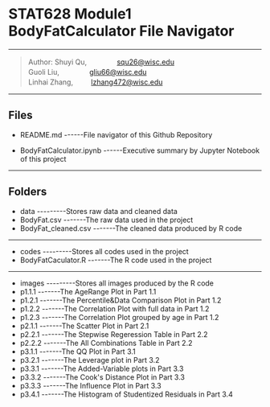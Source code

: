 ﻿# STAT628 Module1 BodyFatCalculator File Navigator 

----------
>Author: 
Shuyi Qu,  　　　　squ26@wisc.edu<br />
Guoli Liu,  　　　　gliu66@wisc.edu<br />
Linhai Zhang, 　  　lzhang472@wisc.edu<br />

----------
## Files
* README.md
------File navigator of this Github Repository

* BodyFatCalculator.ipynb
------Executive summary by Jupyter Notebook of this project

----------

## Folders

* data
---------Stores raw data and cleaned data
 * BodyFat.csv
 -------The raw data used in the project
 * BodyFat_cleaned.csv
 -------The cleaned data produced by R code

----------
* codes
---------Stores all codes used in the project
 * BodyFatCaculator.R
 -------The R code used in the project

----------

* images
---------Stores all images produced by the R code
 * p1.1.1
 -------The AgeRange Plot in Part 1.1
 * p1.2.1
 -------The Percentile&Data Comparison Plot in Part 1.2
 * p1.2.2
 -------The Correlation Plot with full data in Part 1.2
 * p1.2.3
 -------The Correlation Plot grouped by age in Part 1.2
 * p2.1.1
 -------The Scatter Plot in Part 2.1
 * p2.2.1
 -------The Stepwise Regeression Table in Part 2.2
 * p2.2.2
 -------The All Combinations Table in Part 2.2
 * p3.1.1
 -------The QQ Plot in Part 3.1
 * p3.2.1
 -------The Leverage plot in Part 3.2
 * p3.3.1
 -------The Added-Variable plots in Part 3.3
 * p3.3.2
 -------The Cook's Distance Plot in Part 3.3
 * p3.3.3
 -------The Influence Plot in Part 3.3
 * p3.4.1
 -------The Histogram of Studentized Residuals in Part 3.4
 






